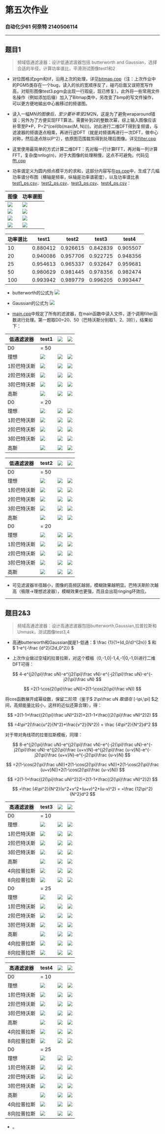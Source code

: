 
# 第五次作业

### 自动化少61 何奈特 2140506114

---

## 题目1

> 频域低通滤波器：设计低通滤波器包括 butterworth and Gaussian，选择合适的半径，计算功率谱比，平滑测试图像test1和2

* 对位图格式pgm和tif，沿用上次的处理，详见[bitmap.cpp](bitmap.cpp)（注：上次作业中的PGM5类存在一个bug，读入的长的宽顺序反了，碰巧后面又误把宽写作高，对矩形图像test3.pgm会出现一行瑕疵，现已修复）。此外将一些常用文件名操作（例如添加后缀）加入了Bitmap类中，另改变了bmp的写文件操作，可以更方便地输出中心搬移过的频谱图。

* 读入一幅M*N的图像后，至少要补零至2M*2N，这是为了避免wraparound错误；另外为了方便实现FFT算法，需要补到2的整数次幂，综上输入图像应该补零至P*P，P=2^(ceil(lb(max(M, N))))。对此进行二维DFT得到复频谱，与滤波器的频谱逐点相乘，再进行逆DFT（就是对频谱再进行一次DFT，做中心对称，然后逐点除以P^2），依原图范围裁剪得到处理后图像。详见[filter.cpp](filter.cpp)

* 这里使用最简单的方式计算二维DFT：先对每一行计算FFT，再对每一列计算FFT，复杂度n*n*log(n)，对于大图像的处理稍慢，这点不可避免。代码见[fft.cpp](fft.cpp)

* 功率谱定义为圆内频点模平方的求和，这部分内容写在[ps.cpp](ps.cpp)中，生成了几幅功率谱分布图（横轴是频率，纵轴是功率谱密度），以及功率谱比表[test1_ps.csv](test1_ps.csv)、[test2_ps.csv](test2_ps.csv)、[test3_ps.csv](test3_ps.csv)、[test4_ps.csv](test4_ps.csv)：

图像|功率谱图
--|--
![](test1.bmp)|![](test1_ps.bmp)
![](test2.bmp)|![](test2_ps.bmp)
![](test3.bmp)|![](test3_ps.bmp)
![](test4.bmp)|![](test4_ps.bmp)

功率谱比|test1|test2|test3|test4
--|--|--|--|--
10|0.880412|0.926615|0.842839|0.905507
20|0.940086|0.957706|0.922725|0.948356
25|0.954613|0.965337|0.932647|0.959681
50|0.980629|0.981445|0.978356|0.982474
100|0.993942|0.989779|0.996205|0.993447

* butterworth的公式为 ![](f1.gif)

* Gaussian的公式为 ![](f2.gif)

* [main.cpp](main.cpp)中规定了所有的滤波器，在main函数中读入文件，逐个调用filter函数进行处理。第一题取D0=20、50（巴特沃斯分别取1、2、3阶），结果如下：

低通滤波器|test1|![](test1_f.bmp)|![](test1.bmp)
--|--|--|--
D0|= 50||
理想|![](_idlp_50.bmp)|![](test1_f_idlp_50.bmp)|![](test1_idlp_50.bmp)
1阶巴特沃斯|![](_bwlp_50_1.bmp)|![](test1_f_bwlp_50_1.bmp)|![](test1_bwlp_50_1.bmp)
2阶巴特沃斯|![](_bwlp_50_2.bmp)|![](test1_f_bwlp_50_2.bmp)|![](test1_bwlp_50_2.bmp)
3阶巴特沃斯|![](_bwlp_50_3.bmp)|![](test1_f_bwlp_50_3.bmp)|![](test1_bwlp_50_3.bmp)
高斯|![](_gslp_50.bmp)|![](test1_f_gslp_50.bmp)|![](test1_gslp_50.bmp)
D0|= 20||
理想|![](_idlp_20.bmp)|![](test1_f_idlp_20.bmp)|![](test1_idlp_20.bmp)
1阶巴特沃斯|![](_bwlp_20_1.bmp)|![](test1_f_bwlp_20_1.bmp)|![](test1_bwlp_20_1.bmp)
2阶巴特沃斯|![](_bwlp_20_2.bmp)|![](test1_f_bwlp_20_2.bmp)|![](test1_bwlp_20_2.bmp)
3阶巴特沃斯|![](_bwlp_20_3.bmp)|![](test1_f_bwlp_20_3.bmp)|![](test1_bwlp_20_3.bmp)
高斯|![](_gslp_20.bmp)|![](test1_f_gslp_20.bmp)|![](test1_gslp_20.bmp)

低通滤波器|test2|![](test2_f.bmp)|![](test2.bmp)
--|--|--|--
D0|= 50||
理想|![](_idlp_50.bmp)|![](test2_f_idlp_50.bmp)|![](test2_idlp_50.bmp)
1阶巴特沃斯|![](_bwlp_50_1.bmp)|![](test2_f_bwlp_50_1.bmp)|![](test2_bwlp_50_1.bmp)
2阶巴特沃斯|![](_bwlp_50_2.bmp)|![](test2_f_bwlp_50_2.bmp)|![](test2_bwlp_50_2.bmp)
3阶巴特沃斯|![](_bwlp_50_3.bmp)|![](test2_f_bwlp_50_3.bmp)|![](test2_bwlp_50_3.bmp)
高斯|![](_gslp_50.bmp)|![](test2_f_gslp_50.bmp)|![](test2_gslp_50.bmp)
D0|= 20||
理想|![](_idlp_20.bmp)|![](test2_f_idlp_20.bmp)|![](test2_idlp_20.bmp)
1阶巴特沃斯|![](_bwlp_20_1.bmp)|![](test2_f_bwlp_20_1.bmp)|![](test2_bwlp_20_1.bmp)
2阶巴特沃斯|![](_bwlp_20_2.bmp)|![](test2_f_bwlp_20_2.bmp)|![](test2_bwlp_20_2.bmp)
3阶巴特沃斯|![](_bwlp_20_3.bmp)|![](test2_f_bwlp_20_3.bmp)|![](test2_bwlp_20_3.bmp)
高斯|![](_gslp_20.bmp)|![](test2_f_gslp_20.bmp)|![](test2_gslp_20.bmp)

* 可见滤波器半径越小，图像的高频区越弱，模糊效果越明显。巴特沃斯阶次越高（极限->理想滤波器），模糊效果也更强，而且会出现ringing环效应。

---

## 题目2&3

> 频域高通滤波器：设计高通滤波器包括butterworth,Gaussian,拉普拉斯和Unmask，测试图像test3,4

* 高通butterworth和Gaussian就是1-低通：$ \frac {1}{1+(d_0/d)^{2n}} $ 和 $ 1-e^{-\frac {d^2}{2d_0^2}} $

* 上次作业做过空域的拉普拉斯，对这个模板（0,-1,0|-1,4,-1|0,-1,0)进行二维DFT可得：

$$ 4-e^{j2{\pi}\frac uN}-e^{j2{\pi}\frac vN}-e^{-j2{\pi}\frac uN}-e^{-j2{\pi}\frac uN} $$

$$ =2(1-\cos(2{\pi}\frac uN))+2(1-\cos(2{\pi}\frac vN)) $$

将cos函数展开成幂级数，保留二阶项（鉴于$ 2\pi\frac uN $取值在$ [-\pi,\pi] $之间，高频能量比较小，这样的近似还算合理），得：

$$ =2(1-1+\frac{(2{\pi}\frac uN)^2}2)+2(1-1+\frac{(2{\pi}\frac vN)^2}2) $$

$$ =4\pi^2(\frac{u^2}{N^2}+\frac{v^2}{N^2}) = \frac {4\pi^2}{N^2}d^2 $$

对于带对角线项的拉普拉斯模板，同理：

$$ 8-e^{j2{\pi}\frac uN}-e^{j2{\pi}\frac vN}-e^{-j2{\pi}\frac uN}-e^{-j2{\pi}\frac uN}-e^{j2{\pi}\frac {u+v}N}-e^{j2{\pi}\frac {u-v}N}-e^{-j2{\pi}\frac {u+v}N}-e^{-j2{\pi}\frac {u-v}N} $$

$$ =2(1-\cos(2{\pi}\frac uN))+2(1-\cos(2{\pi}\frac vN))+2(1-\cos(2{\pi}\frac {u+v}N))+2(1-\cos(2{\pi}\frac {u-v}N)) $$

$$ =2(1-1+\frac{(2{\pi}\frac uN)^2}2)+2(1-1+\frac{(2{\pi}\frac vN)^2}2) $$

$$ =\frac {4\pi^2}{N^2}(u^2+v^2+(u+v)^2+(u-v)^2) = =\frac {12\pi^2}{N^2}d^2 $$

高通滤波器|test3|![](test3_f.bmp)|![](test3.bmp)
--|--|--|--
D0|= 10||
理想|![](_idhp_10.bmp)|![](test3_f_idhp_10.bmp)|![](test3_idhp_10.bmp)
1阶巴特沃斯|![](_bwhp_10_1.bmp)|![](test3_f_bwhp_10_1.bmp)|![](test3_bwhp_10_1.bmp)
2阶巴特沃斯|![](_bwhp_10_2.bmp)|![](test3_f_bwhp_10_2.bmp)|![](test3_bwhp_10_2.bmp)
3阶巴特沃斯|![](_bwhp_10_3.bmp)|![](test3_f_bwhp_10_3.bmp)|![](test3_bwhp_10_3.bmp)
高斯|![](_gshp_10.bmp)|![](test3_f_gshp_10.bmp)|![](test3_gshp_10.bmp)
4向拉普拉斯|![](_lphp_10.bmp)|![](test3_f_lphp_10.bmp)|![](test3_lphp_10.bmp)
8向拉普拉斯|![](_ldhp_10.bmp)|![](test3_f_ldhp_10.bmp)|![](test3_ldhp_10.bmp)
D0|= 25||
理想|![](_idhp_25.bmp)|![](test3_f_idhp_25.bmp)|![](test3_idhp_25.bmp)
1阶巴特沃斯|![](_bwhp_25_1.bmp)|![](test3_f_bwhp_25_1.bmp)|![](test3_bwhp_25_1.bmp)
2阶巴特沃斯|![](_bwhp_25_2.bmp)|![](test3_f_bwhp_25_2.bmp)|![](test3_bwhp_25_2.bmp)
3阶巴特沃斯|![](_bwhp_25_3.bmp)|![](test3_f_bwhp_25_3.bmp)|![](test3_bwhp_25_3.bmp)
高斯|![](_gshp_25.bmp)|![](test3_f_gshp_25.bmp)|![](test3_gshp_25.bmp)
4向拉普拉斯|![](_lphp_25.bmp)|![](test3_f_lphp_25.bmp)|![](test3_lphp_25.bmp)
8向拉普拉斯|![](_ldhp_25.bmp)|![](test3_f_ldhp_25.bmp)|![](test3_ldhp_25.bmp)

高通滤波器|test4|![](test4_f.bmp)|![](test4.bmp)
--|--|--|--
D0|= 10||
理想|![](_idhp_10.bmp)|![](test4_f_idhp_10.bmp)|![](test4_idhp_10.bmp)
1阶巴特沃斯|![](_bwhp_10_1.bmp)|![](test4_f_bwhp_10_1.bmp)|![](test4_bwhp_10_1.bmp)
2阶巴特沃斯|![](_bwhp_10_2.bmp)|![](test4_f_bwhp_10_2.bmp)|![](test4_bwhp_10_2.bmp)
3阶巴特沃斯|![](_bwhp_10_3.bmp)|![](test4_f_bwhp_10_3.bmp)|![](test4_bwhp_10_3.bmp)
高斯|![](_gshp_10.bmp)|![](test4_f_gshp_10.bmp)|![](test4_gshp_10.bmp)
4向拉普拉斯|![](_lphp_10.bmp)|![](test4_f_lphp_10.bmp)|![](test4_lphp_10.bmp)
8向拉普拉斯|![](_ldhp_10.bmp)|![](test4_f_ldhp_10.bmp)|![](test4_ldhp_10.bmp)
D0|= 25||
理想|![](_idhp_25.bmp)|![](test4_f_idhp_25.bmp)|![](test4_idhp_25.bmp)
1阶巴特沃斯|![](_bwhp_25_1.bmp)|![](test4_f_bwhp_25_1.bmp)|![](test4_bwhp_25_1.bmp)
2阶巴特沃斯|![](_bwhp_25_2.bmp)|![](test4_f_bwhp_25_2.bmp)|![](test4_bwhp_25_2.bmp)
3阶巴特沃斯|![](_bwhp_25_3.bmp)|![](test4_f_bwhp_25_3.bmp)|![](test4_bwhp_25_3.bmp)
高斯|![](_gshp_25.bmp)|![](test4_f_gshp_25.bmp)|![](test4_gshp_25.bmp)
4向拉普拉斯|![](_lphp_25.bmp)|![](test4_f_lphp_25.bmp)|![](test4_lphp_25.bmp)
8向拉普拉斯|![](_ldhp_25.bmp)|![](test4_f_ldhp_25.bmp)|![](test4_ldhp_25.bmp)

* 。